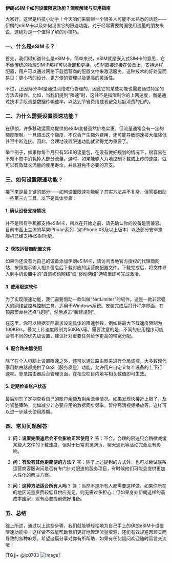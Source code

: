 **伊朗eSIM卡如何设置限速功能？深度解读与实用指南**

大家好，这里是科技小助手！今天咱们来聊聊一个很多人可能不太熟悉的话题——伊朗的eSIM卡以及如何设置它的限速功能。对于经常需要跨国使用流量的朋友来说，这绝对是一个值得了解的小技巧。

### 一、什么是eSIM卡？

首先，我们得知道什么是eSIM卡。简单来说，eSIM就是嵌入式SIM卡的意思，它不像传统的物理SIM卡那样可以拆卸和更换。eSIM直接焊接在设备上，支持远程配置，用户可以通过网络下载运营商的配置文件来激活服务。这种技术的好处显而易见：更小巧的设计、更方便的管理以及更高的灵活性。

不过，正因为eSIM是通过网络进行管理的，因此它的某些功能也需要通过特定的方法去操作。比如，当我们提到“限速”时，这并不是指限制你的上网速度，而是通过技术手段调整数据传输速率，以达到节省费用或者避免超额消费的目的。

### 二、为什么需要设置限速功能？

在伊朗，许多移动运营商提供的eSIM套餐虽然价格实惠，但流量通常会有一定的额度限制。一旦超出这个额度，不仅会产生额外费用，还可能导致网速被大幅降低甚至中断连接。因此，合理地设置限速功能就显得尤为重要了。

举个例子，如果你每个月只有5GB的流量包，在没有做好规划的情况下，很容易在不知不觉中消耗掉大部分流量。这时，如果能够人为地控制下载或上传的速度，就可以有效延长流量的使用寿命，并且避免不必要的开支。

### 三、如何设置限速功能？

接下来是最关键的部分——如何设置限速功能呢？其实方法并不复杂，但需要借助一些第三方工具。以下是具体步骤：

#### 1. 确认设备支持情况
并不是所有手机都支持eSIM卡，所以在开始之前，请先确认你的设备是否兼容。目前市面上主流的苹果iPhone系列（如iPhone XS及以上版本）以及部分安卓旗舰机已经支持eSIM功能。

#### 2. 获取运营商配置文件
如果你还没有为自己的设备添加伊朗eSIM卡，请访问当地官方授权的代理商网站，按照提示输入相关信息后下载对应的运营商配置文件。下载完成后，将文件导入到手机设置中的“蜂窝移动网络”或“移动网络”选项里即可完成激活。

#### 3. 使用限速软件
为了实现限速功能，我们需要借助一款叫做“NetLimiter”的软件。这是一款非常强大的网络监控与控制工具，适用于Windows系统。安装完成后打开程序界面，在顶部菜单栏选择“规则”，然后点击“新建规则”。

在这里，你可以根据实际需求设定具体的限速参数，例如将最大下载速度限制为100KB/s，最大上传速度限制为50KB/s等。需要注意的是，不同的应用程序可能会有不同的优先级设置，建议针对重要任务给予更高的带宽分配。

#### 4. 配合路由器使用
除了在个人电脑上设置限速之外，还可以通过路由器来进行全局调控。大多数现代家用路由器都提供了QoS（服务质量）功能，允许用户自定义每个设备的上下行速率。登录路由器后台管理页面，在相应栏目内填写相关数值即可生效。

#### 5. 定期检查账户状态
最后别忘了定期查看自己的账户余额及剩余流量情况。如果发现快接近上限了，及时调整策略，比如减少非必要应用的数据同步频率，暂停高清视频播放等，这样可以进一步延长使用周期。

### 四、常见问题解答

1. **问：设置完限速后会不会影响正常使用？**
   答：不会。合理的限速只会稍微减缓某些大文件的下载速度，但对于日常浏览网页、聊天通讯等活动完全没有影响。

2. **问：有没有其他更简便的方法？**
   答：除了上述提到的方式外，也可以尝试联系运营商客服询问是否有专门针对限速的服务项目，有时候他们可能会提供更加人性化的解决方案。

3. **问：这种方法适合所有人吗？**
   答：当然不是所有人都需要这样做。如果你所在的地区流量资费较低且供应充足，则无需过多担心；但如果身处伊朗这样的高成本国家，则有必要提前做好准备。

### 五、总结

综上所述，通过以上这些步骤，我们就能够轻松地为自己手上的伊朗eSIM卡设置限速功能啦！这样做不仅能帮助我们更好地管理流量资源，还能有效规避因超支而导致的各种麻烦。希望这篇分享对你有所帮助，如果有任何疑问欢迎随时留言交流哦！

[TG💪+ @jx0703 ![Image](https://github.com/user-attachments/assets/dbca1d08-cadb-493c-b0ec-ad6f7a83f270)]